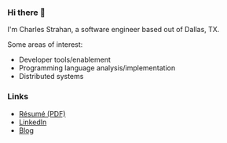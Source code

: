 ### Hi there 👋

I'm Charles Strahan, a software engineer based out of Dallas, TX.

Some areas of interest:
- Developer tools/enablement
- Programming language analysis/implementation
- Distributed systems

### Links

- [Résumé (PDF)](https://raw.githubusercontent.com/cstrahan/cstrahan/main/Charles_Strahan_Resume.pdf)
- [LinkedIn](https://www.linkedin.com/in/charlesstrahan/)
- [Blog](https://cstrahan.com)



<!--
**cstrahan/cstrahan** is a ✨ _special_ ✨ repository because its `README.md` (this file) appears on your GitHub profile.

Here are some ideas to get you started:

- 🔭 I’m currently working on ...
- 🌱 I’m currently learning ...
- 👯 I’m looking to collaborate on ...
- 🤔 I’m looking for help with ...
- 💬 Ask me about ...
- 📫 How to reach me: ...
- 😄 Pronouns: ...
- ⚡ Fun fact: ...
-->

